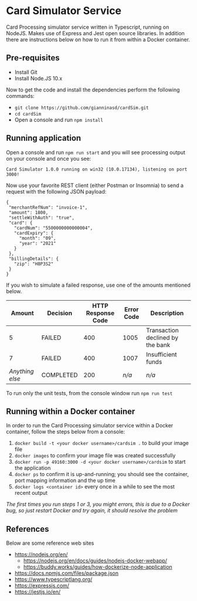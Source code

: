 # Card Simulator Service
Card Processing simulator service written in Typescript, running on NodeJS. Makes use of Express and Jest open source libraries. In addition there are instructions below on how to run it from within a Docker container.

## Pre-requisites
- Install Git
- Install Node.JS 10.x

Now to get the code and install the dependencies perform the following commands:
- `git clone https://github.com/gianninasd/cardSim.git`
- `cd cardSim`
- Open a console and run `npm install`

## Running application
 Open a console and run `npm run start` and you will see processing output on your console and once you see:
 
 `Card Simulator 1.0.0 running on win32 (10.0.17134), listening on port 3000!`
 
 Now use your favorite REST client (either Postman or Insomnia) to send a request with the following JSON payload:
 
 ```
 {
  "merchantRefNum": "invoice-1",
  "amount": 1800,
  "settleWithAuth": "true",
  "card": {
    "cardNum": "5500000000000004",
    "cardExpiry": {
      "month": "09",
      "year": "2021"
    }
  },
  "billingDetails": {
    "zip": "H8P3S2"
  }
}
 ```
 
 If you wish to simulate a failed response, use one of the amounts mentioned below.
 
Amount | Decision | HTTP Response Code | Error Code | Description
------------ | ------------- | ------------- | ------------- | -------------
5 | FAILED | 400 | 1005 | Transaction declined by the bank
7 | FAILED | 400 | 1007 | Insufficient funds
*Anything else* | COMPLETED | 200 | *n/a* | *n/a*

To run only the unit tests, from the console window run `npm run test`

## Running within a Docker container
In order to run the Card Processing simulator service within a Docker container, follow the steps below from a console:
1. `docker build -t <your docker username>/cardsim .` to build your image file
2. `docker images` to confirm your image file was created successfully
3. `docker run -p 49160:3000 -d <your docker username>/cardsim` to start the application
4. `docker ps` to confirm it is up-and-running; you should see the container, port mapping information and the up time
5. `docker logs <container id>` every once in a while to see the most recent output

*The first times you run steps 1 or 3, you might errors, this is due to a Docker bug, so just restart Docker and try again, it should resolve the problem*

## References
Below are some reference web sites
- https://nodejs.org/en/
  - https://nodejs.org/en/docs/guides/nodejs-docker-webapp/
  - https://buddy.works/guides/how-dockerize-node-application
- https://docs.npmjs.com/files/package.json
- https://www.typescriptlang.org/
- https://expressjs.com/
- https://jestjs.io/en/
